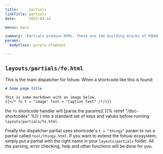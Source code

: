 ```yaml
---
title:     partials
linkTitle: partials
date:      2025-04-14

menus: main

summary: 'Partials produce HTML. These are the building blocks of FOHUW.'
params:
  bodyClass: purple elephant

---
```


## `layouts/partials/fo.html`

This is the main dispatcher for fohuw. When a shortcode like this is found:

```markdown  {linenos=inline}
# Some page title

This is some markdown with an image below.
{{</* fo t = "image" text = "Caption text" /*/>}}
```

the `fo` shortcode handler will [parse the params]( {{% relref "/doc-shortcodes" %}} ) into a standard set of keys and values before
running `layouts/partials/fo.html`.

Finally the dispatcher partial uses shortcode's `t = "thingy"` param to run a partial called `tool/thingy.html`. If you
want to extend the fohuw ecosystem, simply put a partial with the right name in your `layouts/partials` folder. All the
parsing, error checking, help and other functions will be done for you.
